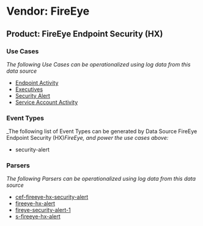 Vendor: FireEye
===============
Product: FireEye Endpoint Security (HX)
---------------------------------------

### Use Cases

_The following Use Cases can be operationalized using log data from this data source_

* [Endpoint Activity](../UseCases/usecase_endpoint_activity.md)
* [Executives](../UseCases/usecase_executives.md)
* [Security Alert](../UseCases/usecase_security_alert.md)
* [Service Account Activity](../UseCases/usecase_service_account_activity.md)


### Event Types

_The following list of Event Types can be generated by Data Source FireEye Endpoint Security (HX)_FireEye, and power the use cases above:_

- security-alert


### Parsers

_The following Parsers can be operationalized using log data from this data source_

* [cef-fireeye-hx-security-alert](../Parsers/parserContent_cef-fireeye-hx-security-alert.md)
* [fireeye-hx-alert](../Parsers/parserContent_fireeye-hx-alert.md)
* [fireye-security-alert-1](../Parsers/parserContent_fireye-security-alert-1.md)
* [s-fireeye-hx-alert](../Parsers/parserContent_s-fireeye-hx-alert.md)
